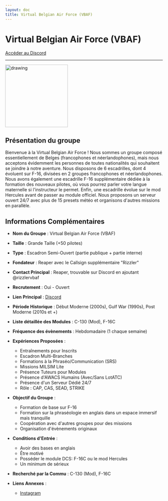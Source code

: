 ```yaml
---
layout: doc
title: Virtual Belgian Air Force (VBAF)
---
```


# Virtual Belgian Air Force (VBAF)

[Accéder au Discord](https://discord.gg/mjVqwGSzfV)

---
<img src="https://www.notion.so/image/https%3A%2F%2Fprod-fillout-oregon-s3.s3.us-west-2.amazonaws.com%2Forgid-44212%2Fflowpublicid-efTz2SvAXXgk%2F2d3ecb54-d0c6-4845-bff1-9cdde90a4e78.png?id=6e30d5ef-90a1-46c0-9d6b-7606a8b47f29&cache=v2" alt="drawing" width="200"/>

## Présentation du groupe

Bienvenue à la Virtual Belgian Air Force ! Nous sommes un groupe composé essentiellement de Belges (francophones et néerlandophones), mais nous acceptons évidemment les personnes de toutes nationalités qui souhaitent se joindre à notre aventure. Nous disposons de 6 escadrilles, dont 4 évoluent sur F-16, divisées en 2 groupes francophones et néerlandophones. Nous avons également une escadrille F-16 supplémentaire dédiée à la formation des nouveaux pilotes, où vous pourrez parler votre langue maternelle si l'instructeur le permet. Enfin, une escadrille évolue sur le mod Hercules avant de passer au module officiel. Nous proposons un serveur ouvert 24/7 avec plus de 15 presets météo et organisons d'autres missions en parallèle.

## Informations Complémentaires

- **Nom du Groupe** : Virtual Belgian Air Force (VBAF)
- **Taille** : Grande Taille (+50 pilotes)
- **Type** : Escadron Semi-Ouvert (partie publique + partie interne)
- **Fondateur** : Reaper avec le Callsign supplémentaire "Rizzler"
- **Contact Principal** : Reaper, trouvable sur Discord en ajoutant @rizzlervbaf
- **Recrutement** : Oui - Ouvert
- **Lien Principal** : [Discord](https://discord.gg/mjVqwGSzfV)
- **Période Historique** : Début Moderne (2000s), Gulf War (1990s), Post Moderne (2010s et +)
- **Liste détaillée des Modules** : C-130 (Mod), F-16C
- **Fréquence des évènements** : Hebdomadaire (1 chaque semaine)
- **Expériences Proposées** :
  - Entraînements pour Inscrits
  - Escadron Multi-Branches
  - Formations à la Phraséo/Communication (SRS)
  - Missions MILSIM Lite
  - Présence Tuteurs pour Modules
  - Présence d'AWACS Humains (Avec/Sans LotATC)
  - Présence d'un Serveur Dédié 24/7
  - Rôle : CAP, CAS, SEAD, STRIKE

- **Objectif du Groupe** :
  - Formation de base sur F-16
  - Formation sur la phraséologie en anglais dans un espace immersif mais tranquille
  - Coopération avec d'autres groupes pour des missions
  - Organisation d'évènements originaux

- **Conditions d'Entrée** :
  - Avoir des bases en anglais
  - Être motivé
  - Posséder le module DCS: F-16C ou le mod Hercules
  - Un minimum de sérieux

- **Recherché par la Commu** : C-130 (Mod), F-16C

- **Liens Annexes** :
  - [Instagram](https://www.instagram.com/dcsvbaf/)
